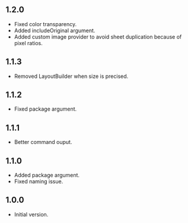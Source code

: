 ## 1.2.0

- Fixed color transparency.
- Added includeOriginal argument.
- Added custom image provider to avoid sheet duplication because of pixel ratios.

## 1.1.3

- Removed LayoutBuilder when size is precised.

## 1.1.2

- Fixed package argument.

## 1.1.1

- Better command ouput.

## 1.1.0

- Added package argument.
- Fixed naming issue.

## 1.0.0

- Initial version.
